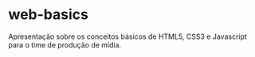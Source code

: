 # web-basics

Apresentação sobre os conceitos básicos de HTML5, CSS3 e Javascript para o time de produção de mídia.
